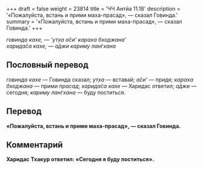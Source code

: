 +++
draft = false
weight = 23814
title = 'ЧЧ Антйа 11.18'
description = '«Пожалуйста, встань и прими маха-прасад», — сказал Говинда.'
summary = '«Пожалуйста, встань и прими маха-прасад», — сказал Говинда.'
+++

_говинда кахе, — ‘ут̣ха а̄си’ караха бходжана’  
харида̄са кахе, — а̄джи кариму лан̇гхана_

## Пословный перевод

_говинда_ _кахе_ — Говинда сказал; _ут̣ха_ — вставай; _а̄си’_ — придя; _караха_ _бходжана_ — прими _прасад_; _харида̄са_ _кахе_ — Харидас ответил; _а̄джи_ — сегодня; _кариму_ _лан̇гхана_ — буду поститься.

## Перевод

**«Пожалуйста, встань и прими маха-прасад», — сказал Говинда.**

## Комментарий

**Харидас Тхакур ответил: «Сегодня я буду поститься».**
